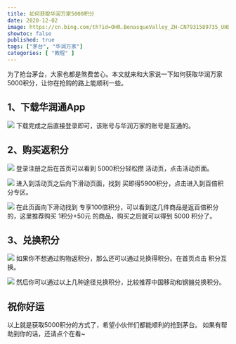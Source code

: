 ```yaml
---
title: 如何获取华润万家5000积分
date: 2020-12-02
image: https://cn.bing.com/th?id=OHR.BenasqueValley_ZH-CN7931589735_UHD.jpg
showtoc: false 
published: true
tags: ["茅台", "华润万家"]
categories: [ "教程" ]
---
```


为了抢台茅台，大家也都是煞费苦心。本文就来和大家说一下如何获取华润万家5000积分，让你在抢购的路上能顺利一些。

<!--more-->

## 1、下载华润通App

![](https://miiluu.oss-cn-shanghai.aliyuncs.com/blog/littleplan/hrwj_1.png)
下载完成之后直接登录即可，该账号与华润万家的账号是互通的。

## 2、购买返积分

![](https://miiluu.oss-cn-shanghai.aliyuncs.com/blog/littleplan/hrwj_2_1.png)
登录注册之后在首页可以看到 5000积分轻松攒 活动页，点击活动页面。

![](https://miiluu.oss-cn-shanghai.aliyuncs.com/blog/littleplan/hrwj_3.png)
进入到活动页之后向下滑动页面，找到 买即得5900积分，点击进入到百倍积分专区。

![](https://miiluu.oss-cn-shanghai.aliyuncs.com/blog/littleplan/hrwj_4.png)
在此页面向下滑动找到 专享100倍积分，可以看到这几件商品是返百倍积分的，这里推荐购买 1积分+50元 的商品，购买之后就可以得到 5000 积分了。

## 3、兑换积分

![](https://miiluu.oss-cn-shanghai.aliyuncs.com/blog/littleplan/hrwj_2_2.png)
如果你不想通过购物返积分，那么还可以通过兑换得积分。在首页点击 积分互换。

![](https://miiluu.oss-cn-shanghai.aliyuncs.com/blog/littleplan/hrwj_5.png)
然后你可以通过以上几种途径兑换积分，比较推荐中国移动和钢镚兑换积分。

## 祝你好运

以上就是获取5000积分的方式了，希望小伙伴们都能顺利的抢到茅台。
如果有帮助到你的话，还请点个在看~